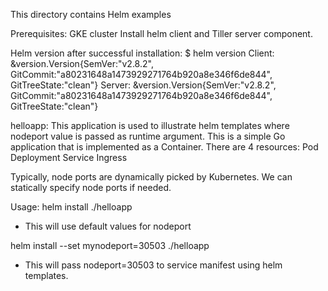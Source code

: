This directory contains Helm examples

Prerequisites:
GKE cluster
Install helm client and Tiller server component.

Helm version after successful installation:
$ helm version
Client: &version.Version{SemVer:"v2.8.2", GitCommit:"a80231648a1473929271764b920a8e346f6de844", GitTreeState:"clean"}
Server: &version.Version{SemVer:"v2.8.2", GitCommit:"a80231648a1473929271764b920a8e346f6de844", GitTreeState:"clean"}

helloapp:
This application is used to illustrate helm templates where nodeport value is passed as runtime argument.
This is a simple Go application that is implemented as a Container. There are 4 resources:
Pod
Deployment
Service
Ingress

Typically, node ports are dynamically picked by Kubernetes. We can statically specify 
node ports if needed.

Usage:
helm install ./helloapp
- This will use default values for nodeport

helm install --set mynodeport=30503 ./helloapp
- This will pass nodeport=30503 to service manifest using helm templates. 
